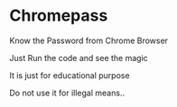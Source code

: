 # Chromepass
Know the Password from Chrome Browser 

Just Run the code and see the magic

It is just for educational purpose

Do not use it for illegal means..
	
